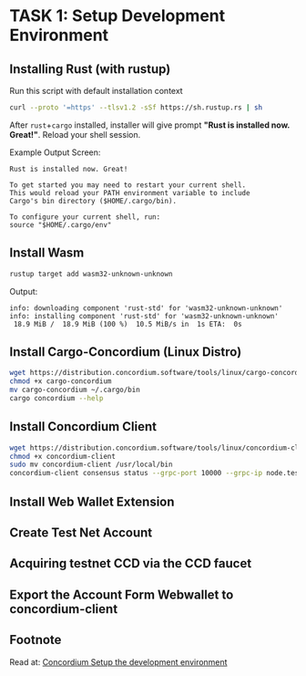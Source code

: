 # TASK 1: Setup Development Environment

## Installing Rust (with rustup)
Run this script with default installation context
```bash
curl --proto '=https' --tlsv1.2 -sSf https://sh.rustup.rs | sh
```
After `rust`+`cargo` installed, installer will give prompt **"Rust is installed now. Great!"**.
Reload your shell session.

Example Output Screen:
```
Rust is installed now. Great!

To get started you may need to restart your current shell.
This would reload your PATH environment variable to include
Cargo's bin directory ($HOME/.cargo/bin).

To configure your current shell, run:
source "$HOME/.cargo/env"
```

## Install Wasm
```bash
rustup target add wasm32-unknown-unknown
```
Output:
```
info: downloading component 'rust-std' for 'wasm32-unknown-unknown'
info: installing component 'rust-std' for 'wasm32-unknown-unknown'
 18.9 MiB /  18.9 MiB (100 %)  10.5 MiB/s in  1s ETA:  0s
```

## Install Cargo-Concordium (Linux Distro)
```bash
wget https://distribution.concordium.software/tools/linux/cargo-concordium_2.7.0 -O cargo-concordium
chmod +x cargo-concordium
mv cargo-concordium ~/.cargo/bin
cargo concordium --help
```
## Install Concordium Client
```bash
wget https://distribution.concordium.software/tools/linux/concordium-client_5.0.2-0 -O concordium-client
chmod +x concordium-client
sudo mv concordium-client /usr/local/bin
concordium-client consensus status --grpc-port 10000 --grpc-ip node.testnet.concordium.com
```
## Install Web Wallet Extension
## Create Test Net Account
## Acquiring testnet CCD via the CCD faucet
## Export the Account Form Webwallet to concordium-client


## Footnote
Read at: [Concordium Setup the development environment
](http://developer.concordium.software/en/mainnet/smart-contracts/tutorials/setup-env.html)